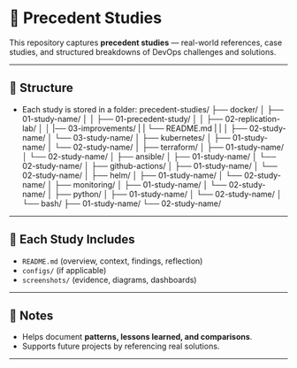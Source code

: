 # 🧭 Precedent Studies

This repository captures **precedent studies** — real-world references, case studies, and structured breakdowns of DevOps challenges and solutions.

---

## 📂 Structure
- Each study is stored in a folder:
precedent-studies/
 ├── docker/
 │   ├── 01-study-name/
 │   │   ├── 01-precedent-study/
 │   │   ├── 02-replication-lab/
 │   │   |── 03-improvements/
 |   |   └── README.md
 |   |
 │   ├── 02-study-name/
 │   └── 03-study-name/
 │
 ├── kubernetes/
 │   ├── 01-study-name/
 │   └── 02-study-name/
 │
 ├── terraform/
 │   ├── 01-study-name/
 │   └── 02-study-name/
 │
 ├── ansible/
 │   ├── 01-study-name/
 │   └── 02-study-name/
 │
 ├── github-actions/
 │   ├── 01-study-name/
 │   └── 02-study-name/
 │
 ├── helm/
 │   ├── 01-study-name/
 │   └── 02-study-name/
 │
 ├── monitoring/
 │   ├── 01-study-name/
 │   └── 02-study-name/
 │
 ├── python/
 │   ├── 01-study-name/
 │   └── 02-study-name/
 │
 └── bash/
     ├── 01-study-name/
     └── 02-study-name/


---

## 🧩 Each Study Includes
- `README.md` (overview, context, findings, reflection)
- `configs/` (if applicable)
- `screenshots/` (evidence, diagrams, dashboards)

---

## 📝 Notes
- Helps document **patterns, lessons learned, and comparisons**.
- Supports future projects by referencing real solutions.

---
